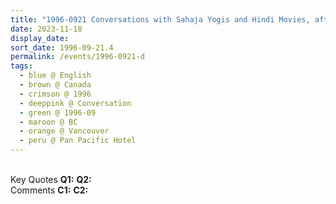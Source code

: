 ```yaml
---
title: "1996-0921 Conversations with Sahaja Yogis and Hindi Movies, after the Public Program, Suite, 15th Floor, Pan Pacific Hotel, 999 Canada Pl 300, Vancouver, BC V6C 3B5, Canada"
date: 2023-11-18
display_date: 
sort_date: 1996-09-21.4
permalink: /events/1996-0921-d
tags:
  - blue @ English
  - brown @ Canada
  - crimson @ 1996
  - deeppink @ Conversation
  - green @ 1996-09
  - maroon @ BC
  - orange @ Vancouver
  - peru @ Pan Pacific Hotel
---
```


<br>

<wave-list>
  <list-title color="DarkSeaGreen" width="55">Key Quotes</list-title>
  <list-item color="BlanchedAlmond" width="280"><b>Q1:</b> <i></i></list-item>
  <list-item color="Lavender" width="280"><b>Q2:</b> <i></i></list-item>
</wave-list>

<br>

<wave-list>
  <list-title color="DarkSeaGreen" width="55">Comments</list-title>
  <list-item color="BlanchedAlmond" width="280"><b>C1:</b> <i></i></list-item>
  <list-item color="Lavender" width="280"><b>C2:</b> <i></i></list-item>
</wave-list>